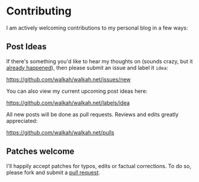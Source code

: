 # Contributing

I am actively welcoming contributions to my personal blog in a few ways:

## Post Ideas

If there's something you'd like to hear my thoughts on (sounds crazy, but it [already happened](https://github.com/walkah/walkah.net/issues/11)), then please submit an issue and label it `idea`:

https://github.com/walkah/walkah.net/issues/new

You can also view my current upcoming post ideas here:

https://github.com/walkah/walkah.net/labels/idea

All new posts will be done as pull requests. Reviews and edits greatly appreciated:

https://github.com/walkah/walkah.net/pulls

## Patches welcome

I'll happily accept patches for typos, edits or factual corrections. To do so, please fork and submit a [pull request](https://github.com/walkah/walkah.net/compare).
